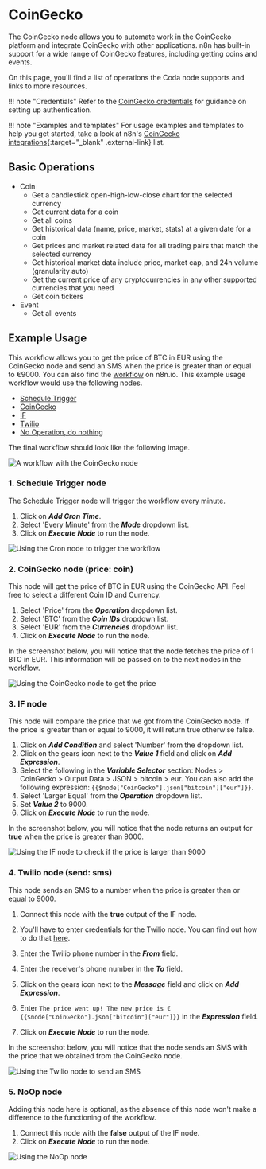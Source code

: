 # CoinGecko

The CoinGecko node allows you to automate work in the CoinGecko platform and integrate CoinGecko with other applications. n8n has built-in support for a wide range of CoinGecko features, including getting coins and events.

On this page, you'll find a list of operations the Coda node supports and links to more resources.

!!! note "Credentials"
    Refer to the [CoinGecko credentials](https://docs.n8n.io/integrations/builtin/credentials/coingecko/) for guidance on setting up authentication. 

!!! note "Examples and templates"
    For usage examples and templates to help you get started, take a look at n8n's [CoinGecko integrations](https://n8n.io/integrations/coingecko/){:target="_blank" .external-link} list.

## Basic Operations

* Coin
    * Get a candlestick open-high-low-close chart for the selected currency
    * Get current data for a coin
    * Get all coins
    * Get historical data (name, price, market, stats) at a given date for a coin
    * Get prices and market related data for all trading pairs that match the selected currency
    * Get historical market data include price, market cap, and 24h volume (granularity auto)
    * Get the current price of any cryptocurrencies in any other supported currencies that you need
    * Get coin tickers
* Event
    * Get all events

## Example Usage

This workflow allows you to get the price of BTC in EUR using the CoinGecko node and send an SMS when the price is greater than or equal to €9000. You can also find the [workflow](https://n8n.io/workflows/704) on n8n.io. This example usage workflow would use the following nodes.

- [Schedule Trigger](/integrations/builtin/core-nodes/n8n-nodes-base.scheduletrigger/)
- [CoinGecko]()
- [IF](/integrations/builtin/core-nodes/n8n-nodes-base.if/)
- [Twilio](/integrations/builtin/app-nodes/n8n-nodes-base.twilio/)
- [No Operation, do nothing](/integrations/builtin/core-nodes/n8n-nodes-base.noop/)

The final workflow should look like the following image.

![A workflow with the CoinGecko node](/_images/integrations/builtin/app-nodes/coingecko/workflow.png)

### 1. Schedule Trigger node

The Schedule Trigger node will trigger the workflow every minute.

1. Click on ***Add Cron Time***.
2. Select 'Every Minute' from the ***Mode*** dropdown list.
3. Click on ***Execute Node*** to run the node.

![Using the Cron node to trigger the workflow](/_images/integrations/builtin/app-nodes/coingecko/cron_node.png)

### 2. CoinGecko node (price: coin)

This node will get the price of BTC in EUR using the CoinGecko API. Feel free to select a different Coin ID and Currency.
1. Select 'Price' from the ***Operation*** dropdown list.
2. Select 'BTC' from the ***Coin IDs*** dropdown list.
3. Select 'EUR' from the ***Currencies*** dropdown list.
4. Click on ***Execute Node*** to run the node.

In the screenshot below, you will notice that the node fetches the price of 1 BTC in EUR. This information will be passed on to the next nodes in the workflow.

![Using the CoinGecko node to get the price](/_images/integrations/builtin/app-nodes/coingecko/coingecko_node.png)



### 3. IF node

This node will compare the price that we got from the CoinGecko node. If the price is greater than or equal to 9000, it will return true otherwise false.

1. Click on ***Add Condition*** and select 'Number' from the dropdown list.
2. Click on the gears icon next to the ***Value 1*** field and click on ***Add Expression***.
3. Select the following in the ***Variable Selector*** section: Nodes > CoinGecko > Output Data > JSON > bitcoin > eur. You can also add the following expression: `{{$node["CoinGecko"].json["bitcoin"]["eur"]}}`.
4. Select 'Larger Equal' from the ***Operation*** dropdown list.
5. Set ***Value 2*** to 9000.
6. Click on ***Execute Node*** to run the node.


In the screenshot below, you will notice that the node returns an output for **true** when the price is greater than 9000.

![Using the IF node to check if the price is larger than 9000](/_images/integrations/builtin/app-nodes/coingecko/if_node.png)


### 4. Twilio node (send: sms)

This node sends an SMS to a number when the price is greater than or equal to 9000.

1. Connect this node with the **true** output of the IF node.
2. You'll have to enter credentials for the Twilio node. You can find out how to do that [here](/integrations/builtin/credentials/twilio/).
3. Enter the Twilio phone number in the ***From*** field.
4. Enter the receiver's phone number in the ***To*** field.
5. Click on the gears icon next to the ***Message*** field and click on ***Add Expression***.

6. Enter `The price went up! The new price is €{{$node["CoinGecko"].json["bitcoin"]["eur"]}}` in the ***Expression*** field.
7. Click on ***Execute Node*** to run the node.


In the screenshot below, you will notice that the node sends an SMS with the price that we obtained from the CoinGecko node.

![Using the Twilio node to send an SMS](/_images/integrations/builtin/app-nodes/coingecko/twilio_node.png)


### 5. NoOp node

Adding this node here is optional, as the absence of this node won't make a difference to the functioning of the workflow.

1. Connect this node with the **false** output of the IF node.
2. Click on ***Execute Node*** to run the node.


![Using the NoOp node](/_images/integrations/builtin/app-nodes/coingecko/noop_node.png)




